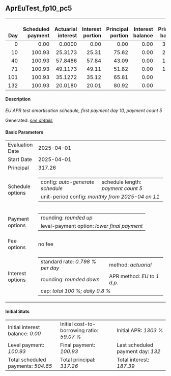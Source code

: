 <h2>AprEuTest_fp10_pc5</h2>
<table>
    <thead style="vertical-align: bottom;">
        <th style="text-align: right;">Day</th>
        <th style="text-align: right;">Scheduled payment</th>
        <th style="text-align: right;">Actuarial interest</th>
        <th style="text-align: right;">Interest portion</th>
        <th style="text-align: right;">Principal portion</th>
        <th style="text-align: right;">Interest balance</th>
        <th style="text-align: right;">Principal balance</th>
        <th style="text-align: right;">Total actuarial interest</th>
        <th style="text-align: right;">Total interest</th>
        <th style="text-align: right;">Total principal</th>
    </thead>
    <tr style="text-align: right;">
        <td class="ci00">0</td>
        <td class="ci01" style="white-space: nowrap;">0.00</td>
        <td class="ci02">0.0000</td>
        <td class="ci03">0.00</td>
        <td class="ci04">0.00</td>
        <td class="ci05">0.00</td>
        <td class="ci06">317.26</td>
        <td class="ci07">0.0000</td>
        <td class="ci08">0.00</td>
        <td class="ci09">0.00</td>
    </tr>
    <tr style="text-align: right;">
        <td class="ci00">10</td>
        <td class="ci01" style="white-space: nowrap;">100.93</td>
        <td class="ci02">25.3173</td>
        <td class="ci03">25.31</td>
        <td class="ci04">75.62</td>
        <td class="ci05">0.00</td>
        <td class="ci06">241.64</td>
        <td class="ci07">25.3173</td>
        <td class="ci08">25.31</td>
        <td class="ci09">75.62</td>
    </tr>
    <tr style="text-align: right;">
        <td class="ci00">40</td>
        <td class="ci01" style="white-space: nowrap;">100.93</td>
        <td class="ci02">57.8486</td>
        <td class="ci03">57.84</td>
        <td class="ci04">43.09</td>
        <td class="ci05">0.00</td>
        <td class="ci06">198.55</td>
        <td class="ci07">83.1660</td>
        <td class="ci08">83.15</td>
        <td class="ci09">118.71</td>
    </tr>
    <tr style="text-align: right;">
        <td class="ci00">71</td>
        <td class="ci01" style="white-space: nowrap;">100.93</td>
        <td class="ci02">49.1173</td>
        <td class="ci03">49.11</td>
        <td class="ci04">51.82</td>
        <td class="ci05">0.00</td>
        <td class="ci06">146.73</td>
        <td class="ci07">132.2833</td>
        <td class="ci08">132.26</td>
        <td class="ci09">170.53</td>
    </tr>
    <tr style="text-align: right;">
        <td class="ci00">101</td>
        <td class="ci01" style="white-space: nowrap;">100.93</td>
        <td class="ci02">35.1272</td>
        <td class="ci03">35.12</td>
        <td class="ci04">65.81</td>
        <td class="ci05">0.00</td>
        <td class="ci06">80.92</td>
        <td class="ci07">167.4104</td>
        <td class="ci08">167.38</td>
        <td class="ci09">236.34</td>
    </tr>
    <tr style="text-align: right;">
        <td class="ci00">132</td>
        <td class="ci01" style="white-space: nowrap;">100.93</td>
        <td class="ci02">20.0180</td>
        <td class="ci03">20.01</td>
        <td class="ci04">80.92</td>
        <td class="ci05">0.00</td>
        <td class="ci06">0.00</td>
        <td class="ci07">187.4284</td>
        <td class="ci08">187.39</td>
        <td class="ci09">317.26</td>
    </tr>
</table>
<h4>Description</h4>
<p><i>EU APR test amortisation schedule, first payment day 10, payment count 5</i></p>
<p>Generated: <i><a href="../GeneratedDate.md">see details</a></i></p>
<h4>Basic Parameters</h4>
<table>
    <tr>
        <td>Evaluation Date</td>
        <td>2025-04-01</td>
    </tr>
    <tr>
        <td>Start Date</td>
        <td>2025-04-01</td>
    </tr>
    <tr>
        <td>Principal</td>
        <td>317.26</td>
    </tr>
    <tr>
        <td>Schedule options</td>
        <td>
            <table>
                <tr>
                    <td>config: <i>auto-generate schedule</i></td>
                    <td>schedule length: <i><i>payment count</i> 5</i></td>
                </tr>
                <tr>
                    <td colspan="2" style="white-space: nowrap;">unit-period config: <i>monthly from 2025-04 on 11</i></td>
                </tr>
            </table>
        </td>
    </tr>
    <tr>
        <td>Payment options</td>
        <td>
            <table>
                <tr>
                    <td>rounding: <i>rounded up</i></td>
                </tr>
                <tr>
                    <td>level-payment option: <i>lower&nbsp;final&nbsp;payment</i></td>
                </tr>
            </table>
        </td>
    </tr>
    <tr>
        <td>Fee options</td>
        <td>no fee
        </td>
    </tr>
    <tr>
        <td>Interest options</td>
        <td>
            <table>
                <tr>
                    <td>standard rate: <i>0.798 % per day</i></td>
                    <td>method: <i>actuarial</i></td>
                </tr>
                <tr>
                    <td>rounding: <i>rounded down</i></td>
                    <td>APR method: <i>EU to 1 d.p.</i></td>
                </tr>
                <tr>
                    <td colspan="2">cap: <i>total 100 %; daily 0.8 %</td>
                </tr>
            </table>
        </td>
    </tr>
</table>
<h4>Initial Stats</h4>
<table>
    <tr>
        <td>Initial interest balance: <i>0.00</i></td>
        <td>Initial cost-to-borrowing ratio: <i>59.07 %</i></td>
        <td>Initial APR: <i>1303 %</i></td>
    </tr>
    <tr>
        <td>Level payment: <i>100.93</i></td>
        <td>Final payment: <i>100.93</i></td>
        <td>Last scheduled payment day: <i>132</i></td>
    </tr>
    <tr>
        <td>Total scheduled payments: <i>504.65</i></td>
        <td>Total principal: <i>317.26</i></td>
        <td>Total interest: <i>187.39</i></td>
    </tr>
</table>